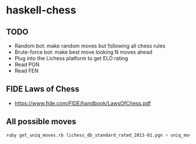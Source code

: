 # haskell-chess

## TODO

* Random bot: make random moves but following all chess rules
* Brute-force bot: make best move looking N moves ahead
* Plug into the Lichess platform to get ELO rating
* Read PGN
* Read FEN

## FIDE Laws of Chess

* https://www.fide.com/FIDE/handbook/LawsOfChess.pdf

## All possible moves

```sh
ruby get_uniq_moves.rb lichess_db_standard_rated_2013-01.pgn > uniq_moves.txt
```
